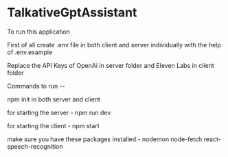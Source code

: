 # TalkativeGptAssistant

To run this application

First of all create .env file in both client and server individually with the help of .env.example

Replace the API Keys of OpenAi in server folder and Eleven Labs in client folder

Commands to run --

npm init in both server and client

for starting the server - 
npm run dev

for starting the client - 
npm start

make sure you have these packages installed - 
nodemon
node-fetch
react-speech-recognition